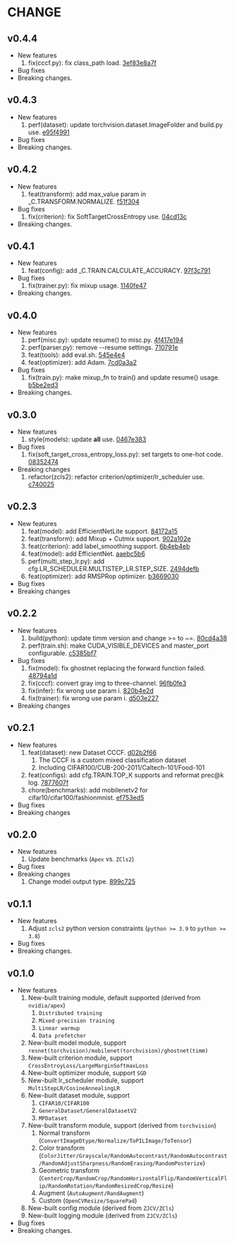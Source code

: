 # CHANGE

## v0.4.4

* New features
  1. fix(cccf.py): fix class_path load. [3ef83e8a7f](https://github.com/ZJCV/ZCls2/tree/3ef83e8a7fafdb3486d1e50d3b287832c66a7b98)
* Bug fixes
* Breaking changes.

## v0.4.3

* New features
  1. perf(dataset): update torchvision.dataset.ImageFolder and build.py use. [e95f4991](https://github.com/ZJCV/ZCls2/tree/e95f49911cc0d6aea24aba86b1ace8795326eea5)
* Bug fixes
* Breaking changes.

## v0.4.2

* New features
  1. feat(transform): add max_value param in _C.TRANSFORM.NORMALIZE. [f51f304](https://github.com/ZJCV/ZCls2/tree/f51f304dadeea33156d7238c32c80146bec051b7)
* Bug fixes
  1. fix(criterion): fix SoftTargetCrossEntropy use. [04cd13c](https://github.com/ZJCV/ZCls2/tree/04cd13cad0ebb7aac34e30b635e56c449f46b54d)
* Breaking changes.

## v0.4.1

* New features
  1. feat(config): add _C.TRAIN.CALCULATE_ACCURACY. [97f3c791](https://github.com/ZJCV/ZCls2/tree/97f3c79181bc766fa4d6d5330c2c1c1cf709bfa9)
* Bug fixes
  1. fix(trainer.py): fix mixup usage. [1140fe47](https://github.com/ZJCV/ZCls2/tree/1140fe477f25bf0c523d01f060e20b1dac8a2938)
* Breaking changes.

## v0.4.0

* New features
  1. perf(misc.py): update resume() to misc.py. [4f417e194](https://github.com/ZJCV/ZCls2/tree/4f417e1941092c8d08c22edf13053e7c231b9790)
  2. perf(parser.py): remove --resume settings. [710791e](https://github.com/ZJCV/ZCls2/tree/710791e63a80c72ea74a742c29d2ef5401c2431d)
  3. feat(tools): add eval.sh. [545e4e4](https://github.com/ZJCV/ZCls2/tree/545e4e41912a6ac0fca33923817d56b0d8a1da0f)
  4. feat(optimizer): add Adam. [7cd0a3a2](https://github.com/ZJCV/ZCls2/tree/7cd0a3a2b8b86351b22680b235ca08ba46a2c0aa)
* Bug fixes
  1. fix(train.py): make mixup_fn to train() and update resume() usage. [b5be2ed3](https://github.com/ZJCV/ZCls2/tree/b5be2ed3526eb3cb3235c9882a604c8931b01059)
* Breaking changes.

## v0.3.0

* New features
  1. style(models): update __all__ use. [0467e383](https://github.com/ZJCV/ZCls2/tree/0467e3837013dd4ba030e58210e7a4fc88828df3)
* Bug fixes
  1. fix(soft_target_cross_entropy_loss.py): set targets to one-hot code. [08352474](https://github.com/ZJCV/ZCls2/tree/08352474c2ad5c7922bfe647a5db2143bd995add)
* Breaking changes
  1. refactor(zcls2): refactor criterion/optimizer/lr_scheduler use. [c740025](https://github.com/ZJCV/ZCls2/tree/c740025f468331ce7423eb108a6e8230165ee4c1)

## v0.2.3

* New features
  1. feat(model): add EfficientNetLite support. [84172a15](https://github.com/ZJCV/ZCls2/tree/84172a15102c3698a951c7c32accab3f263f38c7)
  2. feat(transform): add Mixup + Cutmix support. [902a102e](https://github.com/ZJCV/ZCls2/tree/902a102e28371b459473fb0eb4a078f53fdd69b3)
  3. feat(criterion): add label_smoothing support. [6b4eb4eb](https://github.com/ZJCV/ZCls2/tree/6b4eb4ebdbd534d2b0b35c82b96ca21590174a98)
  4. feat(model): add EfficientNet. [aaebc5b6](https://github.com/ZJCV/ZCls2/tree/aaebc5b6c46f08fed8f27847e51411d317f25f3f)
  5. perf(multi_step_lr.py): add cfg.LR_SCHEDULER.MULTISTEP_LR.STEP_SIZE. [2494defb](https://github.com/ZJCV/ZCls2/tree/2494defb2799a72752bf1e29bc6a0a9fb8bbe851)
  6. feat(optimizer): add RMSPRop optimizer. [b3669030](https://github.com/ZJCV/ZCls2/tree/b3669030159d85cdeb34e9d90bf2c3fb0fa27c38)
* Bug fixes
* Breaking changes

## v0.2.2

* New features
  1. build(python): update timm version and change >= to ~=. [80cd4a38](https://github.com/ZJCV/ZCls2/tree/80cd4a38f2a83e9223cebe7a3b890c8e4a44ea3e)
  2. perf(train.sh): make CUDA_VISIBLE_DEVICES and master_port configurable. [c5385bf7](https://github.com/ZJCV/ZCls2/tree/c5385bf7f7c6b9406989231ce53584c781adb53a)
* Bug fixes
  1. fix(model): fix ghostnet replacing the forward function failed. [48794a1d](https://github.com/ZJCV/ZCls2/tree/48794a1de822ac48d58d41213d04eebdf6111d5d)
  2. fix(cccf): convert gray img to three-channel. [96fb0fe3](https://github.com/ZJCV/ZCls2/tree/96fb0fe36cbbf168201c5623a784aa99d722a00e)
  3. fix(infer): fix wrong use param i. [820b4e2d](https://github.com/ZJCV/ZCls2/tree/820b4e2d01be88e81053cbbe177f6dde9802618f)
  4. fix(trainer): fix wrong use param i. [d503e227](https://github.com/ZJCV/ZCls2/tree/d503e2276b912105a50df70feaf6dd0c46556dde)
* Breaking changes

## v0.2.1

* New features
  1. feat(dataset): new Dataset CCCF. [d02b2f66](https://github.com/ZJCV/ZCls2/tree/d02b2f66ec56c57dcf2345639d7ca423ef4abe8a)
     1. The CCCF is a custom mixed classification dataset
     2. Including CIFAR100/CUB-200-2011/Caltech-101/Food-101
  2. feat(configs): add cfg.TRAIN.TOP_K supports and reformat prec@k log. [7877607f](https://github.com/ZJCV/ZCls2/tree/7877607fe3d274bd014edfb9a6b56b96ccb70de3)
  3. chore(benchmarks): add mobilenetv2 for cifar10/cifar100/fashionmnist. [ef753ed5](https://github.com/ZJCV/ZCls2/tree/ef753ed538dd353a7a6472f8d8fe1e8ec5929b25)
* Bug fixes
* Breaking changes

## v0.2.0

* New features
  1. Update benchmarks (`Apex` vs. `ZCls2`)
* Bug fixes
* Breaking changes
  1. Change model output type. [899c725](https://github.com/ZJCV/ZCls2/commit/899c725655a59ec09d5cdb043b4ebb3f7c05eea6)

## v0.1.1

* New features
  1. Adjust `zcls2` python version constraints (`python >= 3.9` to `python >= 3.8`)
* Bug fixes
* Breaking changes.

## v0.1.0

* New features
    1. New-built training module, default supported (derived from `nvidia/apex`)
       1. `Distributed training`
       2. `Mixed-precision training`
       3. `Linear warmup`
       4. `Data prefetcher`
    2. New-built model module, support `resnet(torchvision)/mobilenet(torchvision)/ghostnet(timm)`
    3. New-built criterion module, support `CrossEntroyLoss/LargeMarginSoftmaxLoss`
    4. New-built optimizer module, support `SGD`
    5. New-built lr_scheduler module, support `MultiStepLR/CosineAnnealingLR`
    6. New-built dataset module, support
       1. `CIFAR10/CIFAR100`
       2. `GeneralDataset/GeneralDatasetV2`
       3. `MPDataset`
    7. New-built transform module, support (derived from `torchvision`)
       1. Normal transform (`ConvertImageDtype/Normalize/ToPILImage/ToTensor`)
       2. Color transform (`ColorJitter/Grayscale/RandomAutocontrast/RandomAutocontrast/RandomAdjustSharpness/RandomErasing/RandomPosterize`)
       3. Geometric transform (`CenterCrop/RandomCrop/RandomHorizontalFlip/RandomVerticalFlip/RandomRotation/RandomResizedCrop/Resize`)
       4. Augment (`AutoAugment/RandAugment`)
       5. Custom (`OpenCVResize/SquarePad`)
    8. New-built config module (derived from `ZJCV/ZCls`)
    9. New-built logging module (derived from `ZJCV/ZCls`)
* Bug fixes
* Breaking changes.